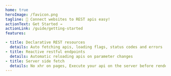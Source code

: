 ```yaml
---
home: true
heroImage: /favicon.png
tagline: 🦁 Connect websites to REST apis easy!
actionText: Get Started →
actionLink: /guide/getting-started
features:

- title: Declarative REST resources
  details: Auto fetching apis, loading flags, status codes and errors
- title: Reactive restful endpoints
  details: Automatic reloading apis on parameter changes
- title: Server side fetch
  details: No xhr on pages, Execute your api on the server before rendering
---
```

